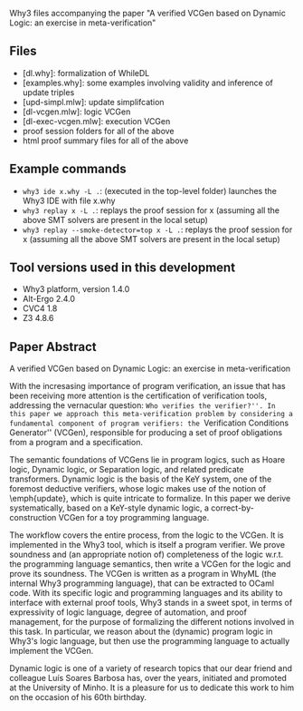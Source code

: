 

Why3 files accompanying the paper "A verified VCGen based on Dynamic Logic: an exercise in meta-verification"

## Files 

* [dl.why]: formalization  of WhileDL
* [examples.why]: some examples involving validity and inference of update triples 
* [upd-simpl.mlw]: update simplifcation
* [dl-vcgen.mlw]: logic VCGen     
* [dl-exec-vcgen.mlw]: execution VCGen
* proof session folders for all of the above
* html proof summary files for all of the above

## Example commands

* `why3 ide x.why -L .`: (executed in the top-level folder) launches the Why3 IDE with file x.why 
* `why3 replay x -L .`: replays the proof session for x (assuming all the above SMT solvers are present in the local setup)
* `why3 replay --smoke-detector=top x -L .`: replays the proof session for x (assuming all the above SMT solvers are present in the local setup)


## Tool versions used in this development 

* Why3 platform, version 1.4.0
* Alt-Ergo 2.4.0
* CVC4 1.8
* Z3 4.8.6


## Paper Abstract 

  A verified VCGen based on Dynamic Logic: an exercise in meta-verification 

  With the incresasing importance of program verification, an issue
  that has been receiving more attention is the certification of
  verification tools, addressing the vernacular question: ``Who
  verifies the verifier?''. In this paper we approach this
  meta-verification problem by considering a fundamental component of
  program verifiers: the ``Verification Conditions Generator''
  (VCGen), responsible for producing a set of proof obligations from a
  program and a specification.

  The semantic foundations of VCGens lie in program logics, such as
  Hoare logic, Dynamic logic, or Separation logic, and related
  predicate transformers.  Dynamic logic is the basis of the KeY
  system, one of the foremost deductive verifiers, whose logic makes
  use of the notion of \emph{update}, which is quite intricate to
  formalize.  In this paper we derive systematically, based on a
  KeY-style dynamic logic, a correct-by-construction VCGen for a toy
  programming language.

  The workflow covers the entire process, from the logic to the
  VCGen. It is implemented in the Why3 tool, which is itself a program
  verifier. We prove soundness and (an appropriate notion of)
  completeness of the logic w.r.t. the programming language semantics,
  then write a VCGen for the logic and prove its soundness. The VCGen
  is written as a program in WhyML (the internal Why3 programming
  language), that can be extracted to OCaml code. With its specific
  logic and programming languages and its ability to interface with
  external proof tools, Why3 stands in a sweet spot, in terms of
  expressivity of logic language, degree of automation, and proof
  management, for the purpose of formalizing the different notions
  involved in this task. In particular, we reason about the (dynamic)
  program logic in Why3's logic language, but then use the programming
  language to actually implement the VCGen.

  Dynamic logic is one of a variety of research topics that our dear
  friend and colleague Luís Soares Barbosa has, over the years,
  initiated and promoted at the University of Minho. It is a pleasure
  for us to dedicate this work to him on the occasion of his 60th
  birthday.




